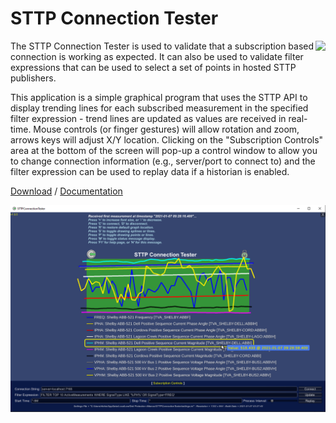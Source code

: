 # STTP Connection Tester

<img align="right" src="https://raw.githubusercontent.com/sttp/cppapi/master/src/sttp.png">

The STTP Connection Tester is used to validate that a subscription based connection is working as expected. It can also be used to validate filter expressions that can be used to select a set of points in hosted STTP publishers.

This application is a simple graphical program that uses the STTP API to display trending lines for each subscribed measurement in the specified filter expression - trend lines are updated as values are received in real-time. Mouse controls (or finger gestures) will allow rotation and zoom, arrows keys will adjust X/Y location. Clicking on the "Subscription Controls" area at the bottom of the screen will pop-up a control window to allow you to change connection information (e.g., server/port to connect to) and the filter expression can be used to replay data if a historian is enabled.

[Download](https://github.com/sttp/connection-tester/releases)
 / [Documentation](Docs)

![Screen Shot](Docs/ScreenShot.png)
